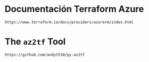 # Documentación Terraform Azure

    https://www.terraform.io/docs/providers/azurerm/index.html


# The `az2tf` Tool

    https://github.com/andyt530/py-az2tf